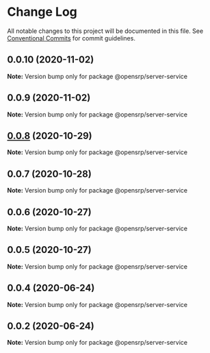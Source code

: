 # Change Log

All notable changes to this project will be documented in this file.
See [Conventional Commits](https://conventionalcommits.org) for commit guidelines.

## 0.0.10 (2020-11-02)

**Note:** Version bump only for package @opensrp/server-service





## 0.0.9 (2020-11-02)

**Note:** Version bump only for package @opensrp/server-service





## [0.0.8](https://github.com/OpenSRP/web/compare/@opensrp/server-service@0.0.7...@opensrp/server-service@0.0.8) (2020-10-29)

**Note:** Version bump only for package @opensrp/server-service





## 0.0.7 (2020-10-28)

**Note:** Version bump only for package @opensrp/server-service





## 0.0.6 (2020-10-27)

**Note:** Version bump only for package @opensrp/server-service

## 0.0.5 (2020-10-27)

**Note:** Version bump only for package @opensrp/server-service

## 0.0.4 (2020-06-24)

**Note:** Version bump only for package @opensrp/server-service

## 0.0.2 (2020-06-24)

**Note:** Version bump only for package @opensrp/server-service
